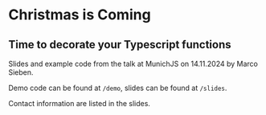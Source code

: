 # Christmas is Coming
## Time to decorate your Typescript functions

Slides and example code from the talk at MunichJS on 14.11.2024 by Marco Sieben.

Demo code can be found at `/demo`, slides can be found at `/slides`.

Contact information are listed in the slides.